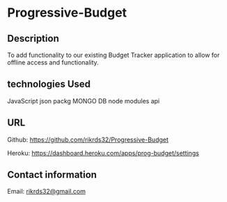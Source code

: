# Progressive-Budget

## Description

To add functionality to our existing Budget Tracker application to allow for offline access and functionality.

## technologies Used

JavaScript
json packg
MONGO DB
node modules
api

## URL

Github: https://github.com/rikrds32/Progressive-Budget

Heroku: https://dashboard.heroku.com/apps/prog-budget/settings

## Contact information

Email: rikrds32@gmail.com